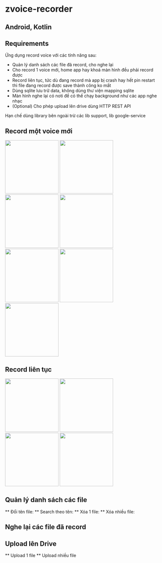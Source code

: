 # zvoice-recorder
## Android, Kotlin



## Requirements

Ứng dụng record voice với các tính năng sau:
 + Quản lý danh sách các file đã record, cho nghe lại
 + Cho record 1 voice mới, home app hay khoá màn hình đều phải record được
 + Record liên tục, tức dù đang record mà app bị crash hay hết pin restart thì file đang record được save thành công ko mất
 + Dùng sqlite lưu trữ data, không dùng thư viện mapping sqlite
 + Màn hình nghe lại có noti để có thể chạy background như các app nghe nhạc 
 + (Optional) Cho phép upload lên drive dùng HTTP REST API
 
 Hạn chế dùng library bên ngoài trừ các lib support, lib google-service


## Record một voice mới

 <img src="https://github.com/hoductrihcmut123/zvoice-recorder/assets/76983358/3a83eff2-2de8-4e6b-902e-06bf95ff2f98" width="175">
 <img src="https://github.com/hoductrihcmut123/zvoice-recorder/assets/76983358/02f727e6-0cb6-4660-8039-9a5695ee0d59" width="175">
 <img src="https://github.com/hoductrihcmut123/zvoice-recorder/assets/76983358/932794b2-028c-4700-b075-56bbc7d631f8" width="175">
 <img src="https://github.com/hoductrihcmut123/zvoice-recorder/assets/76983358/00bab9d6-e8c4-4ce7-8c0d-76273e2b599e" width="175">
 <img src="https://github.com/hoductrihcmut123/zvoice-recorder/assets/76983358/04fa45fd-3726-4ab0-a64c-c8b31a7f986e" width="175">
 <img src="https://github.com/hoductrihcmut123/zvoice-recorder/assets/76983358/a397c6f9-d70e-4fe0-925d-50243644c38a" width="175">
 <img src="https://github.com/hoductrihcmut123/zvoice-recorder/assets/76983358/a574a1e6-22a0-4384-b8e6-a370926765c3" width="175">


## Record liên tục 

 <img src="https://github.com/hoductrihcmut123/zvoice-recorder/assets/76983358/229405fe-3b7f-492d-aaad-075b09cee903" width="175">
 <img src="https://github.com/hoductrihcmut123/zvoice-recorder/assets/76983358/c742f423-c077-4e86-8f61-f6a75b18bced" width="175">
 <img src="https://github.com/hoductrihcmut123/zvoice-recorder/assets/76983358/ec94857f-b860-4d50-9497-50fa38c40bd3" width="175">
 <img src="https://github.com/hoductrihcmut123/zvoice-recorder/assets/76983358/f4568d0f-fa56-4edd-8e1d-cb61862f6c4f" width="175">


## Quản lý danh sách các file

** Đổi tên file:
** Search theo tên:
** Xóa 1 file:
** Xóa nhiều file:

## Nghe lại các file đã record

## Upload lên Drive

** Upload 1 file
** Upload nhiều file
